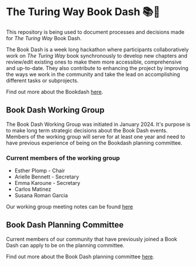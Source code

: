 # The Turing Way Book Dash 📚💨

This repository is being used to document processes and decisions made for *The Turing Way* Book Dash.

The Book Dash is a week long hackathon where participants collaboratively work on *The Turing Way* book synchronously to develop new chapters and review/edit existing ones to make them more accessible, comprehensive and up-to-date. 
They also contribute to enhancing the project by improving the ways we work in the community and take the lead on accomplishing different tasks or subprojects.

Find out more about the Bookdash [here](https://the-turing-way.netlify.app/community-handbook/bookdash).

## Book Dash Working Group

The Book Dash Working Group was initiated in January 2024. 
It's purpose is to make long term strategic decisions about the Book Dash events. 
Members of the working group will serve for at least one year and need to have previous experience of being on the Bookdash planning committee.

### Current members of the working group

* Esther Plomp - Chair
* Arielle Bennett - Secretary
* Emma Karoune - Secretary
* Carlos Matinez
* Susana Roman Garcia

Our working group meeting notes can be found [here](https://github.com/the-turing-way/bookdash/wg-meeting-notes)

## Book Dash Planning Committee
Current members of our community that have previously joined a Book Dash can apply to be on the planning committee.

Find out more about the Book Dash planning committee [here](https://the-turing-way.netlify.app/community-handbook/bookdash/bookdash-selection).




